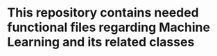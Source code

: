 # This repository contains needed functional files regarding Machine Learning and its related classes 
